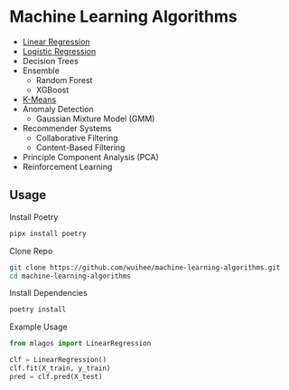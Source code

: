 # Machine Learning Algorithms

- [Linear Regression](./notebooks/linear-regression.ipynb)
- [Logistic Regression](./notebooks/logistic-regression.ipynb)
- Decision Trees
- Ensemble
  - Random Forest
  - XGBoost
- [K-Means](./notebooks/k-means.ipynb)
- Anomaly Detection
  - Gaussian Mixture Model (GMM)
- Recommender Systems
  - Collaborative Filtering
  - Content-Based Filtering
- Principle Component Analysis (PCA)
- Reinforcement Learning

## Usage

Install Poetry

```bash
pipx install poetry
```

Clone Repo

```bash
git clone https://github.com/wuihee/machine-learning-algorithms.git
cd machine-learning-algorithms
```

Install Dependencies

```bash
poetry install
```

Example Usage

```python
from mlagos import LinearRegression

clf = LinearRegression()
clf.fit(X_train, y_train)
pred = clf.pred(X_test)
```
